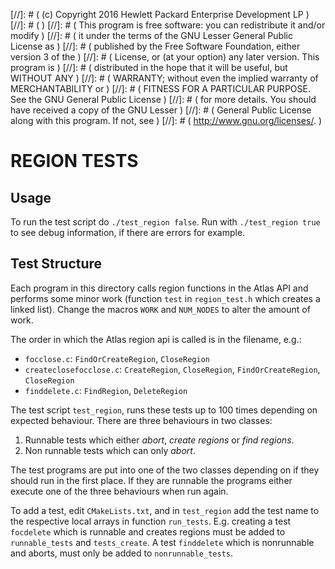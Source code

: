 [//]: # ( (c) Copyright 2016 Hewlett Packard Enterprise Development LP         )
[//]: # (                                                                      )
[//]: # ( This program is free software: you can redistribute it and/or modify )
[//]: # ( it under the terms of the GNU Lesser General Public License as       )
[//]: # ( published by the Free Software Foundation, either version 3 of the   )
[//]: # ( License, or (at your option) any later version. This program is      )
[//]: # ( distributed in the hope that it will be useful, but WITHOUT ANY      )
[//]: # ( WARRANTY; without even the implied warranty of MERCHANTABILITY or    )
[//]: # ( FITNESS FOR A PARTICULAR PURPOSE. See the GNU General Public License )
[//]: # ( for more details. You should have received a copy of the GNU Lesser  )
[//]: # ( General Public License along with this program. If not, see          )
[//]: # ( <http://www.gnu.org/licenses/>.                                      )



# REGION TESTS

## Usage

To run the test script do `./test_region false`. Run with
`./test_region true` to see debug information, if there are errors
for example.

## Test Structure

Each program in this directory calls region functions in the Atlas
API and performs some minor work (function `test` in `region_test.h` which
creates a linked list). Change the macros `WORK` and `NUM_NODES` to alter
the amount of work.

The order in which the Atlas region api is called is in the filename, e.g.:
- `focclose.c`: `FindOrCreateRegion`, `CloseRegion`
- `createclosefocclose.c`: `CreateRegion`, `CloseRegion`, `FindOrCreateRegion`,
 `CloseRegion`
- `finddelete.c`: `FindRegion`, `DeleteRegion`

The test script `test_region`, runs these tests up to 100 times
depending on expected behaviour.  There are three behaviours in two
classes:

1. Runnable tests which either _abort_, _create regions_ or _find regions_.
2. Non runnable tests which can only _abort_.

The test programs are put into one of the two classes depending on if
they should run in the first place.  If they are runnable the programs
either execute one of the three behaviours when run again.

To add a test, edit `CMakeLists.txt`, and in `test_region` add the
test name to the respective local arrays in function `run_tests`.  E.g.
creating a test `focdelete` which is runnable and creates regions must be
added to `runnable_tests` and `tests_create`. A test `finddelete` which is
nonrunnable and aborts, must only be added to `nonrunnable_tests`.

